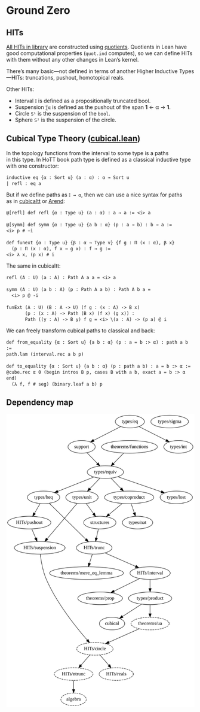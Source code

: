 # Ground Zero

## HITs

[All HITs in library](https://github.com/groupoid/lean/tree/master/ground_zero/HITs) are constructed using [quotients](https://leanprover.github.io/theorem_proving_in_lean/axioms_and_computation.html#quotients). Quotients in Lean have good computational properties (`quot.ind` computes), so we can define HITs with them without any other changes in Lean’s kernel.

There’s many basic—not defined in terms of another Higher Inductive Types—HITs: truncations, pushout, homotopical reals.

Other HITs:

* Interval `𝕀` is defined as a propositionally truncated bool.
* Suspension `∑α` is defined as the pushout of the span **1** ← α → **1**.
* Circle `S¹` is the suspension of the `bool`.
* Sphere `S²` is the suspension of the circle.

## Cubical Type Theory ([cubical.lean](https://github.com/groupoid/lean/blob/master/ground_zero/cubical.lean))

In the topology functions from the interval to some type is a paths in this type. In HoTT book path type is defined as a classical inductive type with one constructor:

```lean
inductive eq {α : Sort u} (a : α) : α → Sort u
| refl : eq a
```

But if we define paths as `𝕀 → α`, then we can use a nice syntax for paths as in [cubicaltt](https://github.com/mortberg/cubicaltt) or [Arend](https://github.com/JetBrains/arend):

```lean
@[refl] def refl {α : Type u} (a : α) : a ⇝ a := <i> a

@[symm] def symm {α : Type u} {a b : α} (p : a ⇝ b) : b ⇝ a :=
<i> p # −i

def funext {α : Type u} {β : α → Type v} {f g : Π (x : α), β x}
  (p : Π (x : α), f x ⇝ g x) : f ⇝ g :=
<i> λ x, (p x) # i
```

The same in cubicaltt:

```cubicaltt
refl (A : U) (a : A) : Path A a a = <i> a

symm (A : U) (a b : A) (p : Path A a b) : Path A b a =
  <i> p @ -i

funExt (A : U) (B : A -> U) (f g : (x : A) -> B x)
       (p : (x : A) -> Path (B x) (f x) (g x)) :
       Path ((y : A) -> B y) f g = <i> \(a : A) -> (p a) @ i
```

We can freely transform cubical paths to classical and back:

```lean
def from_equality {α : Sort u} {a b : α} (p : a = b :> α) : path a b :=
path.lam (interval.rec a b p)

def to_equality {α : Sort u} {a b : α} (p : path a b) : a = b :> α :=
@cube.rec α 0 (begin intros B p, cases B with a b, exact a = b :> α end)
  (λ f, f # seg) (binary.leaf a b) p
```

## Dependency map

![dependency map](dependency_map.svg "dependency map")